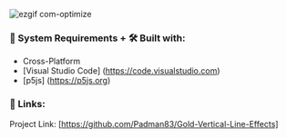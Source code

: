 ![ezgif com-optimize](https://user-images.githubusercontent.com/45048950/103885227-a2f69280-511a-11eb-837e-b721c539d49c.gif)

### 🧰 System Requirements + 🛠️ Built with:

* Cross-Platform
* [Visual Studio Code] (https://code.visualstudio.com)
* [p5js] (https://p5js.org)

### 🔗 Links:

Project Link: [https://github.com/Padman83/Gold-Vertical-Line-Effects]
